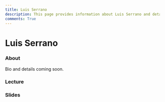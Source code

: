 ```yaml
---
title: Luis Serrano
description: This page provides information about Luis Serrano and details about his talk, including its recording and slides.
comments: True
---
```


# Luis Serrano

### About

Bio and details coming soon.

### Lecture

<!-- Add YouTube embed here when available -->

### Slides

<!-- Add PDF embed or download link here when available -->
